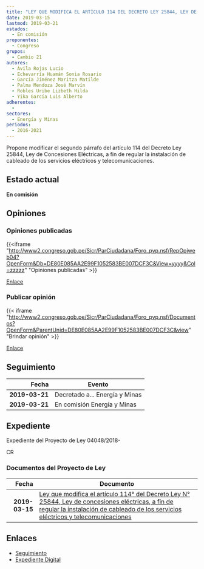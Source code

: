 ```yaml
---
title: "LEY QUE MODIFICA EL ARTÍCULO 114 DEL DECRETO LEY 25844, LEY DE CONCESIONES ELÉCTRICAS, A FIN DE REGULAR LA INSTALACIÓN DE CABLEADO DE LOS SERVICIOS ELÉCTRICOS Y TELECOMUNICACIONES"
date: 2019-03-15
lastmod: 2019-03-21
estados: 
  - En comisión
proponentes: 
  - Congreso
grupos: 
  - Cambio 21
autores: 
  - Ávila Rojas Lucio
  - Echevarría Huamán Sonia Rosario
  - García Jiménez Maritza Matilde
  - Palma Mendoza José Marvín
  - Robles Uribe Lizbeth Hilda
  - Yika García Luis Alberto
adherentes: 
  - 
sectores: 
  - Energía y Minas
periodos: 
  - 2016-2021
---
```


Propone modificar el segundo párrafo del artículo 114 del Decreto Ley 25844, Ley de Concesiones Eléctricas, a fin de regular la instalación de cableado de los servicios eléctricos y telecomunicaciones.


## Estado actual

**En comisión**

## Opiniones

### Opiniones publicadas

{{<iframe "http://www2.congreso.gob.pe/Sicr/ParCiudadana/Foro_pvp.nsf/RepOpiweb04?OpenForm&Db=DE80E085AA2E99F1052583BE007DCF3C&View=yyyy&Col=zzzzz" "Opiniones publicadas" >}}

[Enlace](http://www2.congreso.gob.pe/Sicr/ParCiudadana/Foro_pvp.nsf/RepOpiweb04?OpenForm&Db=DE80E085AA2E99F1052583BE007DCF3C&View=yyyy&Col=zzzzz)
### Publicar opinión

{{< iframe "http://www2.congreso.gob.pe/Sicr/ParCiudadana/Foro_pvp.nsf/Documentos?OpenForm&ParentUnid=DE80E085AA2E99F1052583BE007DCF3C&view" "Brindar opinión" >}}

[Enlace](http://www2.congreso.gob.pe/Sicr/ParCiudadana/Foro_pvp.nsf/Documentos?OpenForm&ParentUnid=DE80E085AA2E99F1052583BE007DCF3C&view)

## Seguimiento

| Fecha | Evento |
|------:|--------|
| **2019-03-21** | Decretado a... Energía y Minas|
| **2019-03-21** | En comisión Energía y Minas|


## Expediente

Expediente del Proyecto de Ley 04048/2018-

CR


### Documentos del Proyecto de Ley

| Fecha | Documento |
|------:|--------|
| **2019-03-15** | [Ley que modifica el artículo 114° del Decreto Ley N° 25844, Ley de concesiones eléctricas, a fin de regular la instalación de cableado de los servicios eléctricos y telecomunicaciones](http://www.leyes.congreso.gob.pe/Documentos/2016_2021/Proyectos_de_Ley_y_de_Resoluciones_Legislativas/PL0403620190314.pdf) |

## Enlaces 

- [Seguimiento](http://www2.congreso.gob.pe/Sicr/TraDocEstProc/CLProLey2016.nsf/f7fff46988ca05b1052578e100829cc7/4adf179efbe53709052583be007e858f?OpenDocument)
- [Expediente Digital](http://www2.congreso.gob.pe/Sicr/TraDocEstProc/CLProLey2016.nsf/f7fff46988ca05b1052578e100829cc7/4adf179efbe53709052583be007e858f?OpenDocument&Click=05257FB7005EB655.eb71d0cf91d8294e05256cdf006b5706/$Body/0.1C6C)
